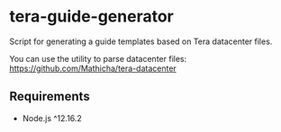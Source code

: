 # tera-guide-generator

Script for generating a guide templates based on Tera datacenter files.

You can use the utility to parse datacenter files: https://github.com/Mathicha/tera-datacenter

## Requirements

* Node.js ^12.16.2
